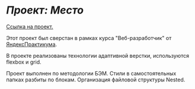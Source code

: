 
# *Проект: Место* #

[Ссылка на проект.](https://o4ico.github.io/mesto/)

Этот проект был сверстан в рамках курса "Веб-разработчик" от [ЯндексПрактикума](https://practicum.yandex.ru).

В проекте реализованы технологии адаптивной верстки, используются flexbox и grid.

Проект выполнен по методологии БЭМ. Стили в самостоятельных папках разбиты по блокам. Организация файловой структуры Nested.

